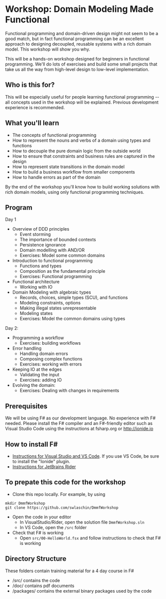 # Workshop: Domain Modeling Made Functional

Functional programming and domain-driven design might not seem to be a good match,
but in fact functional programming can be an excellent approach to designing decoupled,
reusable systems with a rich domain model. This workshop will show you why.

This will be a hands-on workshop designed for beginners in functional programming.
We'll do lots of exercises and build some small projects that take us all the way
from high-level design to low-level implementation.


## Who is this for?

This will be especially useful for people learning functional programming -- all concepts used in the workshop will be explained. Previous development experience is recommended.

## What you'll learn

* The concepts of functional programming
* How to represent the nouns and verbs of a domain using types and functions
* How to decouple the pure domain logic from the outside world
* How to ensure that constraints and business rules are captured in the design
* How to represent state transitions in the domain model
* How to build a business workflow from smaller components
* How to handle errors as part of the domain

By the end of the workshop you'll know how to build working solutions
with rich domain models, using only functional programming techniques.

## Program

Day 1

* Overview of DDD principles
  * Event storming
  * The importance of bounded contexts
  * Persistence ignorance
  * Domain modelling with AND/OR
  * Exercises: Model some common domains 
* Introduction to functional programming
  * Functions and types
  * Composition as the fundamental principle
  * Exercises: Functional programming
* Functional architecture
  * Working with IO
* Domain Modeling with algebraic types
  * Records, choices, simple types (SCU), and functions
  * Modeling constraints, options
  * Making illegal states unrepresentable
  * Modeling states
  * Exercises: Model the common domains using types

Day 2:

* Programming a workflow
  * Exercises: building workflows
* Error handling
  * Handling domain errors
  * Composing complex functions
  * Exercises: working with errors
* Keeping IO at the edges
  * Validating the input
  * Exercises: adding IO
* Evolving the domain:
  * Exercises: Dealing with changes in requirements

## Prerequisites

We will be using F# as our development language. No experience with F# needed.
Please install the F# compiler and an F#-friendly editor such as Visual Studio Code using the instructions at fsharp.org or http://ionide.io

## How to install F#

* [Instructions for Visual Studio and VS Code](https://docs.microsoft.com/en-us/dotnet/fsharp/get-started/install-fsharp). 
  If you use VS Code, be sure to install the "Ionide" plugin.
* [Instructions for JetBrains Rider](https://www.jetbrains.com/help/rider/F_Sharp.html)

## To prepate this code for the workshop

* Clone this repo locally. 
  For example, by using

```  
mkdir DmmfWorkshop
git clone https://github.com/swlaschin/DmmfWorkshop
```  

* Open the code in your editor
  * In VisualStudio/Rider, open the solution file `DmmfWorkshop.sln`
  * In VS Code, open the `/src` folder
* Check that F# is working
  * Open `src/00-HelloWorld.fsx` and follow instructions to check that F# is working
  

## Directory Structure

These folders contain training material for a 4 day course in F#

* /src/ contains the code
* /doc/ contains pdf documents
* /packages/ contains the external binary packages used by the code
